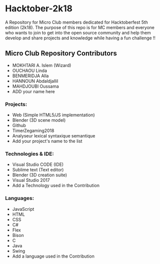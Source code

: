 # Hacktober-2k18
A Repository for Micro Club members dedicated for Hacktoberfest 5th edition (2k18). The purpose of this repo is for MC members and everyone who wants to join to get into the open source community and help them develop and share projects and knowledge while having a fun challenge !!

## Micro Club Repository Contributors

* MOKHTARI A. Islem (Wizard)
* OUCHAOU Linda
* BENMERIDJA Alla
* HANNOUN Abdaldjallil
* MAHDJOUBI Oussama
* ADD your name here

### Projects: 

* Web (Simple HTML5/JS implementation)
* Blender (3D scene model)
* Github
* TimerZegaming2018
* Analyseur lexical syntaxique semantique
* Add your project's name to the list

### Technologies & IDE: 

* Visual Studio CODE (IDE)
* Sublime text (Text editor) 
* Blender (3D creation suite)
* Visual Studio 2017
* Add a Technology used in the Contribution

### Languages: 

* JavaScript
* HTML
* CSS
* C#
* Flex
* Bison
* C
* Java
* Swing
* Add a language used in the Contribution
